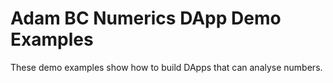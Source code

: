 # Adam BC Numerics DApp Demo Examples

These demo examples show how to build DApps that can analyse numbers.

